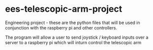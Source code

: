 # ees-telescopic-arm-project
Engineering project - these are the python files that will be used in conjunction with the raspberry pi and other controllers.

The program will allow a user to send joystick / keyboard inputs over a server to a raspberry pi which will inturn control the telescopic arm
